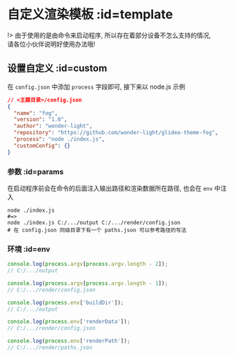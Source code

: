 ﻿# 自定义渲染模板 :id=template

!> 由于使用的是由命令来启动程序, 所以存在着部分设备不怎么支持的情况,\
请各位小伙伴说明好使用办法哦!

## 设置自定义 :id=custom

在 `config.json` 中添加 `process` 字段即可, 接下来以 node.js 示例

```json
// <主题目录>/config.json
{
  "name": "fog",
  "version": "1.0",
  "author": "wonder-light",
  "repository": "https://github.com/wonder-light/glidea-theme-fog",
  "process": "node ./index.js",
  "customConfig": {}
}
```

### 参数 :id=params

在启动程序前会在命令的后面注入输出路径和渲染数据所在路径, 也会在 `env` 中注入

```shell
node ./index.js  
#=>
node ./index.js C:/.../output C:/.../render/config.json
# 在 config.json 同级目录下有一个 paths.json 可以参考路径的写法
```

### 环境 :id=env

```js
console.log(process.argv[process.argv.length - 2]);
// C:/.../output

console.log(process.argv[process.argv.length - 1]);
// C:/.../render/config.json

console.log(process.env['buildDir']);
// C:/.../output

console.log(process.env['renderData']);
// C:/.../render/config.json

console.log(process.env['renderPath']);
// C:/.../render/paths.json
```

